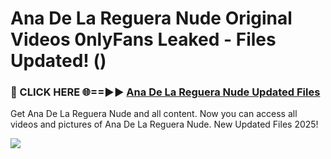 # Ana De La Reguera Nude Original Videos 0nlyFans Leaked - Files Updated! ()

<h3>🔴 CLICK HERE 🌐==►► <a href="https://tinyurl.com/2p9ay9w9" rel="nofollow">Ana De La Reguera Nude Updated Files</a></h3>

Get Ana De La Reguera Nude and all content. Now you can access all videos and pictures of Ana De La Reguera Nude. New Updated Files 2025!

[![](https://i.imgur.com/KQgVmj3.gif)](https://tinyurl.com/2p9ay9w9)
